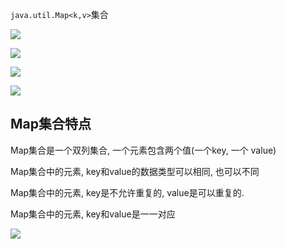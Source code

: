 `java.util.Map<k,v>`集合

![](https://pic2.superbed.cn/item/5dff06c576085c32892c2142.jpg)

![](https://pic2.superbed.cn/item/5dff074776085c32892c5090.jpg)

![](https://pic.superbed.cn/item/5dff086a76085c32892cb15b.jpg)

![](https://pic1.superbed.cn/item/5dff08c176085c32892cd372.jpg)



## Map集合特点

Map集合是一个双列集合, 一个元素包含两个值(一个key, 一个 value)

Map集合中的元素, key和value的数据类型可以相同, 也可以不同

Map集合中的元素, key是不允许重复的, value是可以重复的.

Map集合中的元素, key和value是一一对应



![](https://pic1.superbed.cn/item/5de86b92f1f6f81c50b6523f.jpg)































